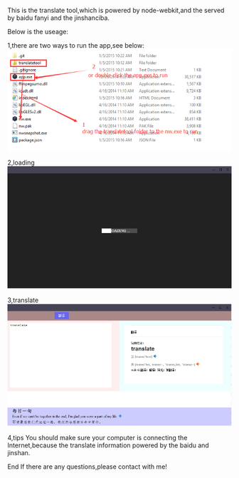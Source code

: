 This is the translate tool,which is powered by node-webkit,and the served by baidu fanyi and the jinshanciba.

Below is the useage:

1,there are two ways to run the app,see below:
![](https://raw.githubusercontent.com/xiebaochun/translatetool/gh-pages/images/product/1.png)

2,loading
![](https://raw.githubusercontent.com/xiebaochun/translatetool/gh-pages/images/product/2.jpg)

3,translate
![](https://raw.githubusercontent.com/xiebaochun/translatetool/gh-pages/images/product/3.jpg)

4,tips
  You should make sure your computer is connecting the Internet,because the translate information powered by the baidu and jinshan.

End
If there are any questions,please contact with me!
